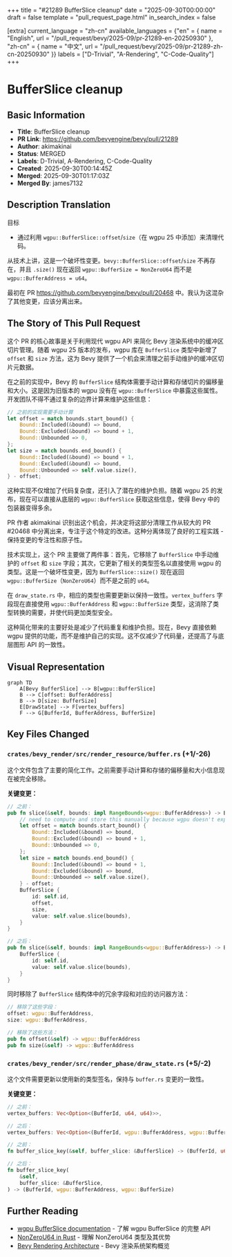 +++
title = "#21289 BufferSlice cleanup"
date = "2025-09-30T00:00:00"
draft = false
template = "pull_request_page.html"
in_search_index = false

[extra]
current_language = "zh-cn"
available_languages = {"en" = { name = "English", url = "/pull_request/bevy/2025-09/pr-21289-en-20250930" }, "zh-cn" = { name = "中文", url = "/pull_request/bevy/2025-09/pr-21289-zh-cn-20250930" }}
labels = ["D-Trivial", "A-Rendering", "C-Code-Quality"]
+++

# BufferSlice cleanup

## Basic Information
- **Title**: BufferSlice cleanup
- **PR Link**: https://github.com/bevyengine/bevy/pull/21289
- **Author**: akimakinai
- **Status**: MERGED
- **Labels**: D-Trivial, A-Rendering, C-Code-Quality
- **Created**: 2025-09-30T00:14:45Z
- **Merged**: 2025-09-30T01:17:03Z
- **Merged By**: james7132

## Description Translation
目标

- 通过利用 `wgpu::BufferSlice::offset`/`size`（在 wgpu 25 中添加）来清理代码。

从技术上讲，这是一个破坏性变更。`bevy::BufferSlice::offset`/`size` 不再存在，并且 `.size()` 现在返回 `wgpu::BufferSize = NonZeroU64` 而不是 `wgpu::BufferAddress = u64`。

最初在 PR https://github.com/bevyengine/bevy/pull/20468 中。我认为这混杂了其他变更，应该分离出来。

## The Story of This Pull Request

这个 PR 的核心故事是关于利用现代 wgpu API 来简化 Bevy 渲染系统中的缓冲区切片管理。随着 wgpu 25 版本的发布，wgpu 库在 `BufferSlice` 类型中新增了 `offset` 和 `size` 方法，这为 Bevy 提供了一个机会来清理之前手动维护的缓冲区切片元数据。

在之前的实现中，Bevy 的 `BufferSlice` 结构体需要手动计算和存储切片的偏移量和大小。这是因为旧版本的 wgpu 没有在 `wgpu::BufferSlice` 中暴露这些属性。开发团队不得不通过复杂的边界计算来维护这些信息：

```rust
// 之前的实现需要手动计算
let offset = match bounds.start_bound() {
    Bound::Included(&bound) => bound,
    Bound::Excluded(&bound) => bound + 1,
    Bound::Unbounded => 0,
};
let size = match bounds.end_bound() {
    Bound::Included(&bound) => bound + 1,
    Bound::Excluded(&bound) => bound,
    Bound::Unbounded => self.value.size(),
} - offset;
```

这种实现不仅增加了代码复杂度，还引入了潜在的维护负担。随着 wgpu 25 的发布，现在可以直接从底层的 `wgpu::BufferSlice` 获取这些信息，使得 Bevy 中的包装器变得多余。

PR 作者 akimakinai 识别出这个机会，并决定将这部分清理工作从较大的 PR #20468 中分离出来，专注于这个特定的改进。这种分离体现了良好的工程实践 - 保持变更的专注性和原子性。

技术实现上，这个 PR 主要做了两件事：首先，它移除了 `BufferSlice` 中手动维护的 `offset` 和 `size` 字段；其次，它更新了相关的类型签名以直接使用 wgpu 的类型。这是一个破坏性变更，因为 `BufferSlice::size()` 现在返回 `wgpu::BufferSize`（`NonZeroU64`）而不是之前的 `u64`。

在 `draw_state.rs` 中，相应的类型也需要更新以保持一致性。`vertex_buffers` 字段现在直接使用 `wgpu::BufferAddress` 和 `wgpu::BufferSize` 类型，这消除了类型转换的需要，并使代码更加类型安全。

这种简化带来的主要好处是减少了代码重复和维护负担。现在，Bevy 直接依赖 wgpu 提供的功能，而不是维护自己的实现。这不仅减少了代码量，还提高了与底层图形 API 的一致性。

## Visual Representation

```mermaid
graph TD
    A[Bevy BufferSlice] --> B[wgpu::BufferSlice]
    B --> C[offset: BufferAddress]
    B --> D[size: BufferSize]
    E[DrawState] --> F[vertex_buffers]
    F --> G[BufferId, BufferAddress, BufferSize]
```

## Key Files Changed

### `crates/bevy_render/src/render_resource/buffer.rs` (+1/-26)

这个文件包含了主要的简化工作。之前需要手动计算和存储的偏移量和大小信息现在被完全移除。

**关键变更：**
```rust
// 之前：
pub fn slice(&self, bounds: impl RangeBounds<wgpu::BufferAddress>) -> BufferSlice<'_> {
    // need to compute and store this manually because wgpu doesn't export offset and size on wgpu::BufferSlice
    let offset = match bounds.start_bound() {
        Bound::Included(&bound) => bound,
        Bound::Excluded(&bound) => bound + 1,
        Bound::Unbounded => 0,
    };
    let size = match bounds.end_bound() {
        Bound::Included(&bound) => bound + 1,
        Bound::Excluded(&bound) => bound,
        Bound::Unbounded => self.value.size(),
    } - offset;
    BufferSlice {
        id: self.id,
        offset,
        size,
        value: self.value.slice(bounds),
    }
}

// 之后：
pub fn slice(&self, bounds: impl RangeBounds<wgpu::BufferAddress>) -> BufferSlice<'_> {
    BufferSlice {
        id: self.id,
        value: self.value.slice(bounds),
    }
}
```

同时移除了 `BufferSlice` 结构体中的冗余字段和对应的访问器方法：
```rust
// 移除了这些字段：
offset: wgpu::BufferAddress,
size: wgpu::BufferAddress,

// 移除了这些方法：
pub fn offset(&self) -> wgpu::BufferAddress
pub fn size(&self) -> wgpu::BufferAddress
```

### `crates/bevy_render/src/render_phase/draw_state.rs` (+5/-2)

这个文件需要更新以使用新的类型签名，保持与 `buffer.rs` 变更的一致性。

**关键变更：**
```rust
// 之前：
vertex_buffers: Vec<Option<(BufferId, u64, u64)>>,

// 之后：
vertex_buffers: Vec<Option<(BufferId, wgpu::BufferAddress, wgpu::BufferSize)>>,
```

```rust
// 之前：
fn buffer_slice_key(&self, buffer_slice: &BufferSlice) -> (BufferId, u64, u64)

// 之后：
fn buffer_slice_key(
    &self,
    buffer_slice: &BufferSlice,
) -> (BufferId, wgpu::BufferAddress, wgpu::BufferSize)
```

## Further Reading

- [wgpu BufferSlice documentation](https://docs.rs/wgpu/latest/wgpu/struct.BufferSlice.html) - 了解 wgpu BufferSlice 的完整 API
- [NonZeroU64 in Rust](https://doc.rust-lang.org/std/num/struct.NonZeroU64.html) - 理解 NonZeroU64 类型及其优势
- [Bevy Rendering Architecture](https://bevy-cheatbook.github.io/programming/rendering.html) - Bevy 渲染系统架构概览